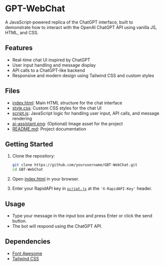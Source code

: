 # GPT-WebChat

A JavaScript-powered replica of the ChatGPT interface, built to demonstrate how to interact with the OpenAI ChatGPT API using vanilla JS, HTML, and CSS.

## Features

- Real-time chat UI inspired by ChatGPT
- User input handling and message display
- API calls to a ChatGPT-like backend
- Responsive and modern design using Tailwind CSS and custom styles

## Files

- [index.html](index.html): Main HTML structure for the chat interface
- [style.css](style.css): Custom CSS styles for the chat UI
- [script.js](script.js): JavaScript logic for handling user input, API calls, and message rendering
- [ai-assistant.png](ai-assistant.png): (Optional) Image asset for the project
- [README.md](README.md): Project documentation

## Getting Started

1. Clone the repository:
    ```sh
    git clone https://github.com/yourusername/GBT-WebChat.git
    cd GBT-WebChat
    ```

2. Open [index.html](index.html) in your browser.

3. Enter your RapidAPI key in [`script.js`](script.js) at the `'X-RapidAPI-Key'` header.

## Usage

- Type your message in the input box and press Enter or click the send button.
- The bot will respond using the ChatGPT API.

## Dependencies

- [Font Awesome](https://cdnjs.cloudflare.com/ajax/libs/font-awesome/6.3.0/css/all.min.css)
- [Tailwind CSS](https://cdn.tailwindcss.com)